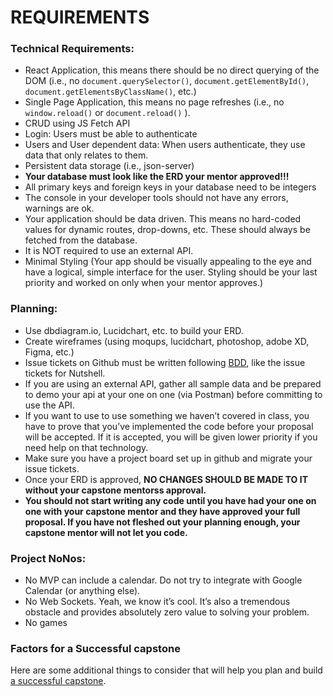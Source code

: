 # REQUIREMENTS
### Technical Requirements:
* React Application, this means there should be no direct querying of the DOM (i.e., no `document.querySelector()`, `document.getElementById()`, `document.getElementsByClassName()`, etc.)
* Single Page Application, this means no page refreshes (i.e., no `window.reload()` or `document.reload()` ).
* CRUD using JS Fetch API
* Login: Users must be able to authenticate
* Users and User dependent data: When users authenticate, they use data that only relates to them.
* Persistent data storage (i.e., json-server)
* **Your database must look like the ERD your mentor approved!!!**
* All primary keys and foreign keys in your database need to be integers
* The console in your developer tools should not have any errors, warnings are ok.
* Your application should be data driven. This means no hard-coded values for dynamic routes, drop-downs, etc. These should always be fetched from the database.
* It is NOT required to use an external API.
* Minimal Styling (Your app should be visually appealing to the eye and have a logical, simple interface for the user. Styling should be your last priority and worked on only when your mentor approves.)
### Planning:
* Use dbdiagram.io, Lucidchart, etc. to build your ERD.
* Create wireframes (using moqups, lucidchart, photoshop, adobe XD, Figma, etc.)
* Issue tickets on Github must be written following [BDD](https://en.wikipedia.org/wiki/Behavior-driven_development#Behavioral_specifications), like the issue tickets for Nutshell.
* If you are using an external API, gather all sample data and be prepared to demo your api at your one on one (via Postman) before committing to use the API.
* If you want to use to use something we haven’t covered in class, you have to prove that you’ve implemented the code before your proposal will be accepted. If it is accepted, you will be given lower priority if you need help on that technology.
* Make sure you have a project board set up in github and migrate your issue tickets.
* Once your ERD is approved, **NO CHANGES SHOULD BE MADE TO IT without your capstone mentorss approval.**
* **You should not start writing any code until you have had your one on one with your capstone mentor and they have approved your full proposal. If you have not fleshed out your planning enough, your capstone mentor will not let you code.**
### Project NoNos:
* No MVP can include a calendar. Do not try to integrate with Google Calendar (or anything else).
* No Web Sockets. Yeah, we know it’s cool. It’s also a tremendous obstacle and provides absolutely zero value to solving your problem.
* No games
### Factors for a Successful capstone
Here are some additional things to consider that will help you plan and build [a successful capstone](https://docs.google.com/presentation/d/1yND0ZBCrKyz5PnDujtE1IL74MQ5D_xNNzwtzpOAmOLo/edit?usp=sharing).

